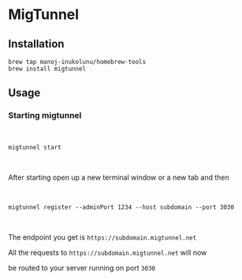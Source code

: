 # MigTunnel

## Installation

```shell
brew tap manoj-inukolunu/homebrew-tools
brew install migtunnel
```

## Usage

### Starting migtunnel

&nbsp;

```shell
migtunnel start
```

&nbsp;

After starting open up a new terminal window or a new tab and then

&nbsp;

```shell
migtunnel register --adminPort 1234 --host subdomain --port 3030
```

&nbsp;

The endpoint you get is `https://subdomain.migtunnel.net`

All the requests to `https://subdomain.migtunnel.net` will now

be routed to your server running on port `3030`

